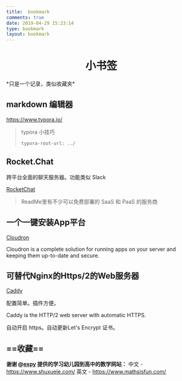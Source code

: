 ```yaml
---
title: 	bookmark
comments: true
date: 2019-04-29 15:23:14
type: bookmark
layout: bookmark
---
```


<h1>
    <center>小书签</center>
</h1>
*只是一个记录，类似收藏夹*


## markdown 编辑器

https://www.typora.io/

>  typora 小技巧
>
> `typora-root-url: ../`





## Rocket.Chat

跨平台全面的聊天服务器。功能类似 Slack

[RocketChat](<https://github.com/RocketChat/Rocket.Chat>)

> ReadMe里有不少可以免费部署的 SaaS 和 PaaS 的服务商



## 一个一键安装App平台

[Cloudron](https://cloudron.io/index.html) 

Cloudron is a complete solution for running apps on your server and keeping them up-to-date and secure.



## 可替代Nginx的Https/2的Web服务器

[Caddy](https://caddyserver.com/)

配置简单。插件方便。

Caddy is the HTTP/2 web server with automatic HTTPS.

自动开启 https。自动更新Let's Encrypt 证书。





## ==收藏==

**谢谢 @[expy](https://www.v2ex.com/member/expy) 提供的学习幼儿园到高中的数学网站：**
中文 - <https://www.shuxuele.com/>
英文 - <https://www.mathsisfun.com/>



